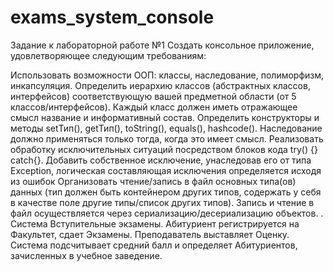 # exams_system_console
Задание к лабораторной работе №1
Создать консольное приложение, удовлетворяющее следующим требованиям:

Использовать возможности ООП: классы, наследование, полиморфизм, 
инкапсуляция.
Определить иерархию классов (абстрактных классов, интерфейсов) 
соответствующую вашей предметной области (от 5 классов/интерфейсов).
Каждый класс должен иметь отражающее смысл название и информативный 
состав.
Определить конструкторы и методы setТип(), getТип(), toString(), equals(), 
hashcode(). 
Наследование должно применяться только тогда, когда это имеет смысл.
Реализовать обработку исключительных ситуаций посредством блоков кода 
try() {} catch{}.
Добавить собственное исключение, унаследовав его от типа Exception, 
логическая составляющая исключения определяется исходя из ошибок
Организовать чтение/запись в файл основных типа(ов) данных (тип должен 
быть контейнером других типов, содержать у себя в качестве поле другие 
типы/список других типов). Запись и чтение в файл осуществляется через 
сериализацию/десериализацию объектов.
. Система Вступительные экзамены. Абитуриент регистрируется на Факультет, 
сдает Экзамены. Преподаватель выставляет Оценку. Система подсчитывает 
средний балл и определяет Абитуриентов, зачисленных в учебное заведение.
